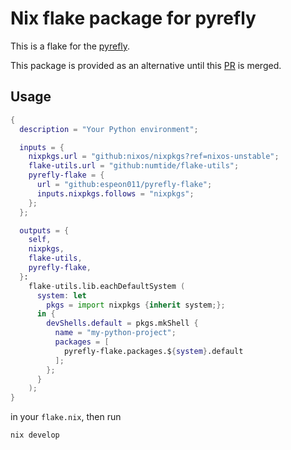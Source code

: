 # Nix flake package for pyrefly

This is a flake for the [pyrefly](https://github.com/facebook/pyrefly).

This package is provided as an alternative until this [PR](https://github.com/NixOS/nixpkgs/pull/417968) is merged.

## Usage

```nix
{
  description = "Your Python environment";

  inputs = {
    nixpkgs.url = "github:nixos/nixpkgs?ref=nixos-unstable";
    flake-utils.url = "github:numtide/flake-utils";
    pyrefly-flake = {
      url = "github:espeon011/pyrefly-flake";
      inputs.nixpkgs.follows = "nixpkgs";
    };
  };

  outputs = {
    self,
    nixpkgs,
    flake-utils,
    pyrefly-flake,
  }:
    flake-utils.lib.eachDefaultSystem (
      system: let
        pkgs = import nixpkgs {inherit system;};
      in {
        devShells.default = pkgs.mkShell {
          name = "my-python-project";
          packages = [
            pyrefly-flake.packages.${system}.default
          ];
        };
      }
    );
}
```

in your `flake.nix`, then run

```shell
nix develop
```
